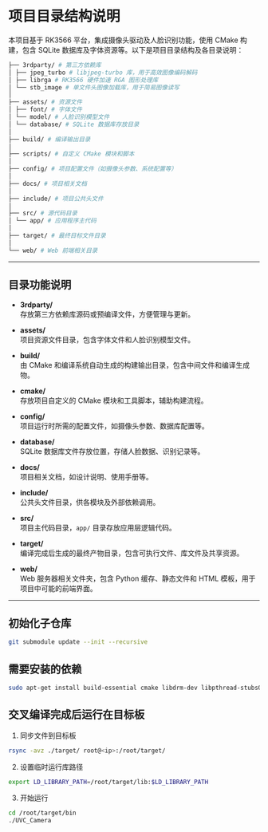 # 项目目录结构说明

本项目基于 RK3566 平台，集成摄像头驱动及人脸识别功能，使用 CMake 构建，包含 SQLite 数据库及字体资源等。以下是项目目录结构及各目录说明：

```bash
├── 3rdparty/ # 第三方依赖库
│ ├── jpeg_turbo # libjpeg-turbo 库，用于高效图像编码解码
│ ├── librga # RK3566 硬件加速 RGA 图形处理库
│ └── stb_image # 单文件头图像加载库，用于简易图像读写
│
├── assets/ # 资源文件
│ ├── font/ # 字体文件
│ └── model/ # 人脸识别模型文件
│ └── database/ # SQLite 数据库存放目录
│
├── build/ # 编译输出目录
│
├── scripts/ # 自定义 CMake 模块和脚本
│
├── config/ # 项目配置文件（如摄像头参数、系统配置等）
│
├── docs/ # 项目相关文档
│
├── include/ # 项目公共头文件
│
├── src/ # 源代码目录
│ └── app/ # 应用程序主代码
│
├── target/ # 最终目标文件目录
│
└── web/ # Web 前端相关目录
```


---

## 目录功能说明

- **3rdparty/**  
  存放第三方依赖库源码或预编译文件，方便管理与更新。

- **assets/**  
  项目资源文件目录，包含字体文件和人脸识别模型文件。

- **build/**  
  由 CMake 和编译系统自动生成的构建输出目录，包含中间文件和编译生成物。

- **cmake/**  
  存放项目自定义的 CMake 模块和工具脚本，辅助构建流程。

- **config/**  
  项目运行时所需的配置文件，如摄像头参数、数据库配置等。

- **database/**  
  SQLite 数据库文件存放位置，存储人脸数据、识别记录等。

- **docs/**  
  项目相关文档，如设计说明、使用手册等。

- **include/**  
  公共头文件目录，供各模块及外部依赖调用。

- **src/**  
  项目主代码目录，`app/` 目录存放应用层逻辑代码。

- **target/**  
  编译完成后生成的最终产物目录，包含可执行文件、库文件及共享资源。

- **web/**  
  Web 服务器相关文件夹，包含 Python 缓存、静态文件和 HTML 模板，用于项目中可能的前端界面。

---

## 初始化子仓库
```bash
git submodule update --init --recursive
```

## 需要安装的依赖
```bash
sudo apt-get install build-essential cmake libdrm-dev libpthread-stubs0-dev
```

## 交叉编译完成后运行在目标板

1. 同步文件到目标板
```bash
rsync -avz ./target/ root@<ip>:/root/target/
```

2. 设置临时运行库路径
```bash
export LD_LIBRARY_PATH=/root/target/lib:$LD_LIBRARY_PATH
```

3. 开始运行
```bash
cd /root/target/bin
./UVC_Camera
```
